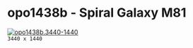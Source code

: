 # opo1438b - Spiral Galaxy M81
[![opo1438b.3440-1440](./opo1438b.3440-1440.png)](./opo1438b.3440-1440.png)  
`3440 x 1440`  